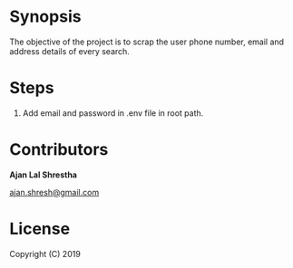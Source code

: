 # Synopsis

The objective of the project is to scrap the user phone number, email and address details of every search.

# Steps

1. Add email and password in .env file in root path.

# Contributors

**Ajan Lal Shrestha**

ajan.shresh@gmail.com

# License

Copyright (C) 2019
